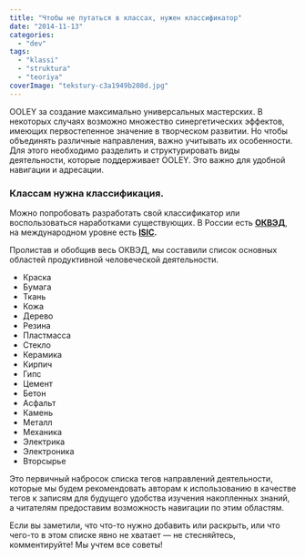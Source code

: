 ```yaml
---
title: "Чтобы не путаться в классах, нужен классификатор"
date: "2014-11-13"
categories: 
  - "dev"
tags: 
  - "klassi"
  - "struktura"
  - "teoriya"
coverImage: "tekstury-c3a1949b208d.jpg"
---
```


OOLEY за создание максимально универсальных мастерских. В некоторых случаях возможно множество синергетических эффектов, имеющих первостепенное значение в творческом развитии. Но чтобы объединять различные направления, важно учитывать их особенности. Для этого необходимо разделить и структурировать виды деятельности, которые поддерживает OOLEY. Это важно для удобной навигации и адресации.

### Классам нужна классификация.

Можно попробовать разработать свой классификатор или воспользоваться наработками существующих. В России есть **[ОКВЭД](http://www.okvad.ru/)**, на международном уровне есть **[ISIC](http://unstats.un.org/unsd/publication/seriesM/seriesm_4rev4e.pdf).**

Пролистав и обобщив весь ОКВЭД, мы составили список основных областей продуктивной человеческой деятельности.

- Краска
- Бумага
- Ткань
- Кожа
- Дерево
- Резина
- Пластмасса
- Стекло
- Керамика
- Кирпич
- Гипс
- Цемент
- Бетон
- Асфальт
- Камень
- Металл
- Механика
- Электрика
- Электроника
- Вторсырье

Это первичный набросок списка тегов направлений деятельности, которые мы будем рекомендовать авторам к использованию в качестве тегов к записям для будущего удобства изучения накопленных знаний, а читателям предоставим возможность навигации по этим областям.

Если вы заметили, что что-то нужно добавить или раскрыть, или что чего-то в этом списке явно не хватает — не стесняйтесь, комментируйте! Мы учтем все советы!
